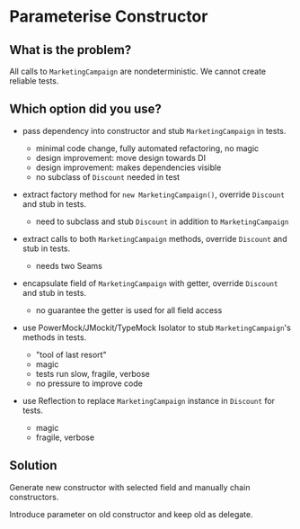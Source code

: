 Parameterise Constructor
========================

What is the problem?
--------------------

All calls to `MarketingCampaign` are nondeterministic.
We cannot create reliable tests.

Which option did you use?
-------------------------

* pass dependency into constructor and stub `MarketingCampaign` in tests.
    * minimal code change, fully automated refactoring, no magic
    * design improvement: move design towards DI
    * design improvement: makes dependencies visible
    * no subclass of `Discount` needed in test
     
* extract factory method for `new MarketingCampaign()`, override `Discount` and stub in tests.
    * need to subclass and stub `Discount` in addition to `MarketingCampaign` 

* extract calls to both `MarketingCampaign` methods, override `Discount` and stub in tests.
    * needs two Seams
      
* encapsulate field of `MarketingCampaign` with getter, override `Discount` and stub in tests.  
    * no guarantee the getter is used for all field access 

* use PowerMock/JMockit/TypeMock Isolator to stub `MarketingCampaign`'s methods in tests.
    * "tool of last resort"
    * magic
    * tests run slow, fragile, verbose
    * no pressure to improve code

* use Reflection to replace `MarketingCampaign` instance in `Discount` for tests.
    * magic 
    * fragile, verbose

Solution
--------

Generate new constructor with selected field and manually chain constructors.

Introduce parameter on old constructor and keep old as delegate.
